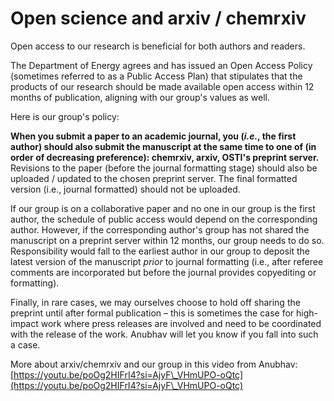 # Open science and arxiv / chemrxiv

Open access to our research is beneficial for both authors and readers.&#x20;

The Department of Energy agrees and has issued an Open Access Policy (sometimes referred to as a Public Access Plan) that stipulates that the products of our research should be made available open access within 12 months of publication, aligning with our group's values as well.

Here is our group's policy:

**When you submit a paper to an academic journal, you (**_**i.e.**_**, the first author) should also submit the manuscript at the same time to one of (in order of decreasing preference): chemrxiv,  arxiv, OSTI's preprint server.** Revisions to the paper (before the journal formatting stage) should also be uploaded / updated to the chosen preprint server. The final formatted version (i.e., journal formatted) should not be uploaded.

If our group is on a collaborative paper and no one in our group is the first author, the schedule of public access would depend on the corresponding author.  However, if the corresponding author's group has not shared the manuscript on a preprint server within 12 months, our group needs to do so. Responsibility would fall to the earliest author in our group to deposit the latest version of the manuscript _prior_ to journal formatting (i.e., after referee comments are incorporated but before the journal provides copyediting or formatting).

Finally, in rare cases, we may ourselves choose to hold off sharing the preprint until after formal publication – this is sometimes the case for high-impact work where press releases are involved and need to be coordinated with the release of the work.  Anubhav will let you know if you fall into such a case.

More about arxiv/chemrxiv and our group in this video from Anubhav: [https://youtu.be/poOg2HIFrI4?si=AjyF\_VHmUPO-oQtc](https://youtu.be/poOg2HIFrI4?si=AjyF\_VHmUPO-oQtc)

